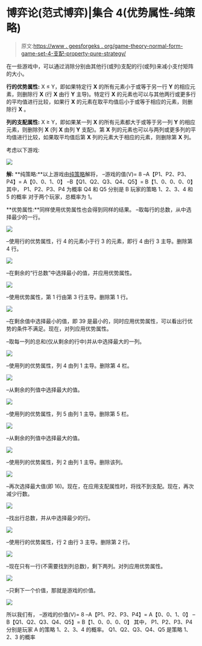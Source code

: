 # 博弈论(范式博弈)|集合 4(优势属性-纯策略)

> 原文:[https://www . geesforgeks . org/game-theory-normal-form-game-set-4-支配-property-pure-strategy/](https://www.geeksforgeeks.org/game-theory-normal-form-game-set-4-dominance-property-pure-strategy/)

在一些游戏中，可以通过消除分别由其他行(或列)支配的行(或列)来减小支付矩阵的大小。

**行的优势属性:** X ≤ Y，即如果特定行 **X** 的所有元素小于或等于另一行 **Y** 的相应元素，则删除行 **X** (行 **X** 由行 **Y** 主导)。特定行 **X** 的元素也可以与其他两行或更多行的平均值进行比较，如果行 **X** 的元素在取平均值后小于或等于相应的元素，则删除行 **X** 。

**列的支配属性:** X ≥ Y，即如果某一列 **X** 的所有元素都大于或等于另一列 **Y** 的相应元素，则删除列 **X** (列 **X** 由列 **Y** 支配)。第 **X** 列的元素也可以与两列或更多列的平均值进行比较，如果取平均值后第 **X** 列的元素大于相应的元素，则删除第 **X** 列。

考虑以下游戏:

![](img/9a6a1b1dca984b44a39d62b2aaeaac7a.png)

**解:**
**纯策略:**以上游戏由[纯策略](https://www.geeksforgeeks.org/game-theory-normal-form-game-set-2-game-with-pure-strategy/)解将，
–游戏的值(V)= 8
–A【P1、P2、P3、P4】= A【0、0、1、0】
–B【Q1、Q2、Q3、Q4、Q5】= B【1、0、0、0、0】
其中，
P1、P2、P3、P4 为概率 Q4 和 Q5 分别是 B 玩家的策略 1、2、3、4 和 5 的概率
对于两个玩家，总概率为 1。

**优势属性:**同样使用优势属性也会得到同样的结果。
–取每行的总数，从中选择最少的一行。

![](img/aa7ca8802288eb31ebb9ebe2522eee94.png)

–使用行的优势属性，行 4 的元素小于行 3 的元素，即行 4 由行 3 主导。删除第 4 行。

![](img/c5bc85f159035864a2ce2cefc78d83cb.png)

–在剩余的“行总数”中选择最小的值，并应用优势属性。

![](img/9fd38fad387a5c885a45e9087a6e18f9.png)

–使用优势属性，第 1 行由第 3 行主导。删除第 1 行。

![](img/60670a49629ea775d03b169c0edfc0c4.png)

–在剩余值中选择最小的值，即 39 是最小的，同时应用优势属性，可以看出行优势的条件不满足。现在，对列应用优势属性。

–取每一列的总和(仅从剩余的行中)并从中选择最大的一列。

![](img/96002570e706b98d13281a9e9b0b52a1.png)

–使用列的优势属性，列 4 由列 1 主导。删除第 4 栏。

![](img/9eaa1d3e08a4ebfae1c1f2badf430cb7.png)

–从剩余的列值中选择最大的值。

![](img/53e80342e8c4d591794d717911bc0f4d.png)

–使用列的优势属性，列 5 由列 1 主导。删除第 5 栏。

![](img/bf6021ef07fe945d7c42ce293d022c66.png)

–从剩余的列值中选择最大的值。

![](img/42357019eec8c667545e26998d5426ac.png)

–使用列的优势属性，列 2 由列 1 主导。删除该列。

![](img/f2d7dcc7ad5b453c645c0af537b35562.png)

–再次选择最大值(即 16)。现在，在应用支配属性时，将找不到支配。现在，再次减少行数。

![](img/c2e249841466f2220ae63129f1d6813f.png)

–找出行总数，并从中选择最少的行。

![](img/2dcde0a831a7a37db5b7fce771393732.png)

–使用行的优势属性，行 2 由行 3 主导。删除第 2 行。

![](img/1041cfedb1ccb4570ca6b287e7813ad9.png)

–现在只有一行(不需要找到列总数)，剩下两列。对列应用优势属性。

![](img/d15f157fa5c243f34d48f4ce06b9e012.png)

–只剩下一个价值，那就是游戏的价值。

![](img/1f2c5de941084e2b02626612d0d15522.png)

所以我们有，
–游戏的价值(V)= 8
–A【P1、P2、P3、P4】= A【0、0、1、0】
–B【Q1、Q2、Q3、Q4、Q5】= B【1、0、0、0、0】
其中，
P1、P2、P3、P4 分别是玩家 A 的策略 1、2、3、4 的概率。
Q1、Q2、Q3、Q4、Q5 是策略 1、2、3 的概率